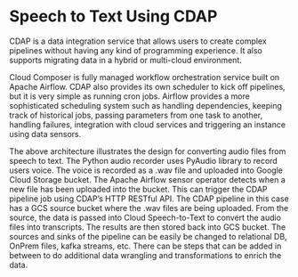 # Speech to Text Using CDAP

CDAP is a data integration service that allows users to create complex pipelines without having any kind of programming experience. It also supports migrating data in a hybrid or multi-cloud environment. 

Cloud Composer is fully managed workflow orchestration service built on Apache Airflow. CDAP also provides its own scheduler to kick off pipelines, but it is very simple as running cron jobs. Airflow provides a more sophisticated scheduling system such as handling dependencies, keeping track of historical jobs, passing parameters from one task to another, handling failures, integration with cloud services and triggering an instance using data sensors. 

The above architecture illustrates the design for converting audio files from speech to text. The Python audio recorder uses PyAudio library to record users voice. The voice is recorded as a .wav file and uploaded into Google Cloud Storage bucket. The Apache Airflow sensor operator detects when a new file has been uploaded into the bucket. This can trigger the CDAP pipeline job using CDAP’s HTTP RESTful API. The CDAP pipeline in this case has a GCS source bucket where the .wav files are being uploaded. From the source, the data is passed into Cloud Speech-to-Text to convert the audio files into transcripts. The results are then stored back into GCS bucket. The sources and sinks of the pipeline can be easily be changed to relational DB, OnPrem files, kafka streams, etc. There can be steps that can be added in between to do additional data wrangling and transformations to enrich the data.

